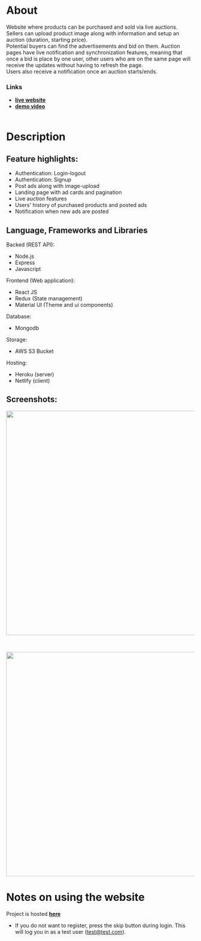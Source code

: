# About
Website where products can be purchased and sold via live auctions. \
Sellers can upload product image along with information and setup an auction (duration, starting price). \
Potential buyers can find the advertisements and bid on them. Auction pages have live notification and synchronization features, meaning that once a bid is place by one user, other users who are on the same page will receive the updates without having to refresh the page. \
Users also receive a notification once an auction starts/ends.

### Links
- <a href="https://live-auctions.netlify.app/"><strong>live website</strong></a>
- <a href="https://youtu.be/8IAzQQJ47to"><strong>demo video</strong></a>
  <br>
  <br>

# Description
## Feature highlights:
- Authentication: Login-logout
- Authentication: Signup
- Post ads along with image-upload
- Landing page with ad cards and pagination
- Live auction features
- Users' history of purchased products and posted ads
- Notification when new ads are posted

## Language, Frameworks and Libraries
Backed (REST API):
- Node.js
- Express
- Javascript

Frontend (Web application):
- React JS
- Redux (State management)
- Material UI (Theme and ui components)

Database:
- Mongodb

Storage:
- AWS S3 Bucket

Hosting:
- Heroku (server)
- Netlify (client)

## Screenshots:
<p align="center">
  <a href="https://live-auctions.netlify.app/">
    <img width="600" src="./screenshots/home.jpg">
  </a>
</p>
<br>
<p align="center">
  <a href="https://live-auctions.netlify.app/">
    <img width="600" src="./screenshots/ad.jpg">
  </a>
</p>

# Notes on using the website
Project is hosted <a href="https://live-auctions.netlify.app/"><strong>here</strong></a>
- If you do not want to register, press the skip button during login. This will log you in as a test user (test@test.com).
